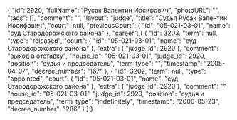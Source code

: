 {
    "id": 2920,
    "fullName": "Русак Валентин Иосифович",
    "photoURL": "",
    "tags": [],
    "comment": "",
    "layout": "judge",
    "title": "Судья Русак Валентин Иосифович",
    "court": null,
    "previousCourt": {
        "id": "05-021-03-01",
        "name": "суд Стародорожского района"
    },
    "career": [
        {
            "id": 3203,
            "term": null,
            "type": "released",
            "court": {
                "id": "05-021-03-01",
                "name": "суд Стародорожского района"
            },
            "extra": {
                "judge_id": 2920
            },
            "comment": "выход в отставку",
            "house_id": "05-021-03-01",
            "judge_id": 2920,
            "position": "судья и председатель",
            "term_type": "",
            "timestamp": "2005-04-07",
            "decree_number": "167"
        },
        {
            "id": 3202,
            "term": null,
            "type": "appointed",
            "court": {
                "id": "05-021-03-01",
                "name": "суд Стародорожского района"
            },
            "extra": {
                "judge_id": 2920
            },
            "comment": "",
            "house_id": "05-021-03-01",
            "judge_id": 2920,
            "position": "судья и председатель",
            "term_type": "indefinitely",
            "timestamp": "2000-05-23",
            "decree_number": "286"
        }
    ]
}